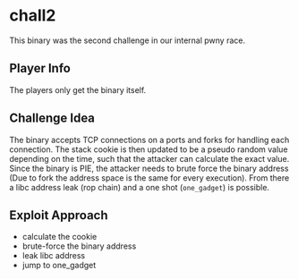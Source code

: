chall2
======

This binary was the second challenge in our internal pwny race.

## Player Info
The players only get the binary itself.

## Challenge Idea
The binary accepts TCP connections on a ports and forks for handling each connection.
The stack cookie is then updated to be a pseudo random value depending on the time, such that the attacker can calculate the exact value.
Since the binary is PIE, the attacker needs to brute force the binary address (Due to fork the address space is the same for every execution).
From there a libc address leak (rop chain) and a one shot (`one_gadget`) is possible.

## Exploit Approach
* calculate the cookie
* brute-force the binary address
* leak libc address
* jump to one_gadget
